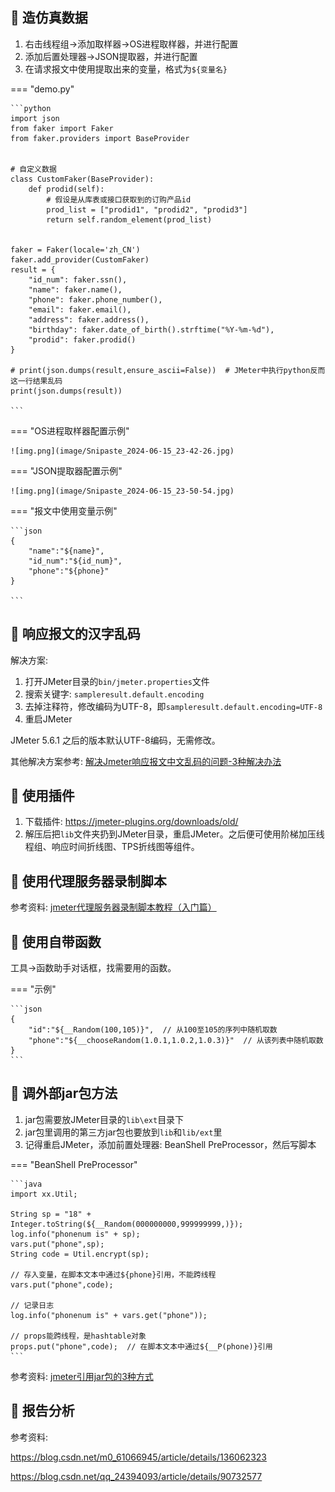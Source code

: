 ## 📌 造仿真数据

1. 右击线程组->添加取样器->OS进程取样器，并进行配置
2. 添加后置处理器->JSON提取器，并进行配置
3. 在请求报文中使用提取出来的变量，格式为`${变量名}`

=== "demo.py"

    ```python
    import json
    from faker import Faker
    from faker.providers import BaseProvider
    
    
    # 自定义数据
    class CustomFaker(BaseProvider):
        def prodid(self):
            # 假设是从库表或接口获取到的订购产品id
            prod_list = ["prodid1", "prodid2", "prodid3"]
            return self.random_element(prod_list)
    
    
    faker = Faker(locale='zh_CN')
    faker.add_provider(CustomFaker)
    result = {
        "id_num": faker.ssn(),
        "name": faker.name(),
        "phone": faker.phone_number(),
        "email": faker.email(),
        "address": faker.address(),
        "birthday": faker.date_of_birth().strftime("%Y-%m-%d"),
        "prodid": faker.prodid()
    }
    
    # print(json.dumps(result,ensure_ascii=False))  # JMeter中执行python反而这一行结果乱码
    print(json.dumps(result))

    ```

=== "OS进程取样器配置示例"

    ![img.png](image/Snipaste_2024-06-15_23-42-26.jpg)

=== "JSON提取器配置示例"

    ![img.png](image/Snipaste_2024-06-15_23-50-54.jpg)

=== "报文中使用变量示例"

    ```json
    {
        "name":"${name}",
        "id_num":"${id_num}",
        "phone":"${phone}"
    }
    
    ```

## 📌 响应报文的汉字乱码

解决方案:

1. 打开JMeter目录的`bin/jmeter.properties`文件
2. 搜索关键字: `sampleresult.default.encoding`
3. 去掉注释符，修改编码为UTF-8，即`sampleresult.default.encoding=UTF-8`
4. 重启JMeter

JMeter 5.6.1 之后的版本默认UTF-8编码，无需修改。

其他解决方案参考: [解决Jmeter响应报文中文乱码的问题-3种解决办法](https://blog.csdn.net/u013302168/article/details/126366082﻿)

## 📌 使用插件

1. 下载插件: https://jmeter-plugins.org/downloads/old/
2. 解压后把`lib`文件夹扔到JMeter目录，重启JMeter。之后便可使用阶梯加压线程组、响应时间折线图、TPS折线图等组件。

## 📌 使用代理服务器录制脚本

参考资料: [jmeter代理服务器录制脚本教程（入门篇）](https://blog.csdn.net/weixin_42614544/article/details/109514086)

## 📌 使用自带函数

工具->函数助手对话框，找需要用的函数。

=== "示例"

    ```json
    {
        "id":"${__Random(100,105)}",  // 从100至105的序列中随机取数
        "phone":"${__chooseRandom(1.0.1,1.0.2,1.0.3)}"  // 从该列表中随机取数
    }
    ```

## 📌 调外部jar包方法

1. jar包需要放JMeter目录的`lib\ext`目录下
2. jar包里调用的第三方jar包也要放到`lib`和`lib/ext`里
3. 记得重启JMeter，添加前置处理器: BeanShell PreProcessor，然后写脚本

=== "BeanShell PreProcessor"

    ```java
    import xx.Util;
    
    String sp = "18" + Integer.toString(${__Random(000000000,999999999,)});
    log.info("phonenum is" + sp);
    vars.put("phone",sp);
    String code = Util.encrypt(sp);
    
    // 存入变量，在脚本文本中通过${phone}引用，不能跨线程
    vars.put("phone",code);

    // 记录日志
    log.info("phonenum is" + vars.get("phone"));

    // props能跨线程，是hashtable对象
    props.put("phone",code);  // 在脚本文本中通过${__P(phone)}引用
    ```

参考资料: [jmeter引用jar包的3种方式](https://www.cnblogs.com/uncleyong/p/11475577.html)

## 📌 报告分析

参考资料:

https://blog.csdn.net/m0_61066945/article/details/136062323

https://blog.csdn.net/qq_24394093/article/details/90732577
